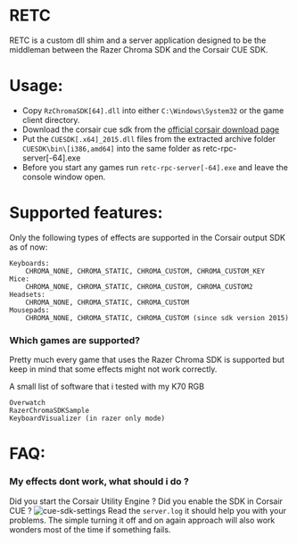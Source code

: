 # RETC

RETC is a custom dll shim and a server application designed to be the middleman between the Razer Chroma SDK and the Corsair CUE SDK.

# Usage:

- Copy `RzChromaSDK[64].dll` into either `C:\Windows\System32` or the game client directory.
- Download the corsair cue sdk from the [official corsair download page](http://downloads.corsair.com/download?item=Files/Gaming-Keyboards/CUESDK_2.4.67.zip) 
- Put the `CUESDK[.x64]_2015.dll` files from the extracted archive folder `CUESDK\bin\[i386,amd64]` into the same folder as retc-rpc-server[-64].exe
- Before you start any games run `retc-rpc-server[-64].exe` and leave the console window open.

# Supported features:
Only the following types of effects are supported in the Corsair output SDK as of now:
```
Keyboards:
    CHROMA_NONE, CHROMA_STATIC, CHROMA_CUSTOM, CHROMA_CUSTOM_KEY
Mice:
    CHROMA_NONE, CHROMA_STATIC, CHROMA_CUSTOM, CHROMA_CUSTOM2
Headsets:
    CHROMA_NONE, CHROMA_STATIC, CHROMA_CUSTOM
Mousepads:
    CHROMA_NONE, CHROMA_STATIC, CHROMA_CUSTOM (since sdk version 2015)
```

### Which games are supported?
Pretty much every game that uses the Razer Chroma SDK is supported but keep in mind that some effects might not work correctly.

A small list of software that i tested with my K70 RGB
```
Overwatch
RazerChromaSDKSample
KeyboardVisualizer (in razer only mode)
```

# FAQ:
### My effects dont work, what should i do ?
Did you start the Corsair Utility Engine ?
Did you enable the SDK in Corsair CUE ?
![cue-sdk-settings](http://i.imgur.com/c7d7hLR.png)
Read the `server.log` it should help you with your problems.
The simple turning it off and on again approach will also work wonders most of the time if something fails.
